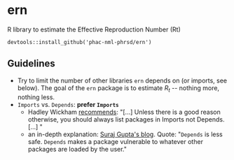 # ern
R library to estimate the Effective Reproduction Number (Rt)

`devtools::install_github('phac-nml-phrsd/ern')`

## Guidelines

 * Try to limit the number of other libraries `ern` depends on (or imports, see below). The goal of the `ern` package is to estimate $R_t$ -- nothing more, nothing less. 
 * `Imports` vs. `Depends`: **prefer `Imports`**
   * Hadley Wickham [recommends](https://r-pkgs.org/dependencies-mindset-background.html#sec-dependencies-namespace): "[...] Unless there is a good reason otherwise, you should always list packages in Imports not Depends. [...] "
   * an in-depth explanation: [Suraj Gupta's blog](https://blog.thatbuthow.com/how-r-searches-and-finds-stuff/). Quote: "`Depends` is less safe. `Depends` makes a package vulnerable to whatever other packages are loaded by the user."



